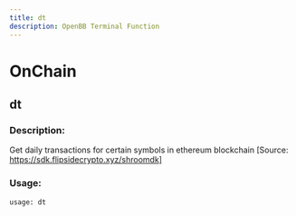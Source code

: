 ```yaml
---
title: dt
description: OpenBB Terminal Function
---
```


# OnChain

## dt

### Description: 

Get daily transactions for certain symbols in ethereum blockchain [Source: https://sdk.flipsidecrypto.xyz/shroomdk]

### Usage: 
```python
usage: dt
```



